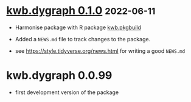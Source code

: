 # [kwb.dygraph 0.1.0](https://github.com/KWB-R/kwb.dygraph/releases/tag/v0.1.0) <small>2022-06-11</small>

* Harmonise package with R package [kwb.pkgbuild](https://github.com/kwb-r/kwb.pkgbuild)

* Added a `NEWS.md` file to track changes to the package.

* see https://style.tidyverse.org/news.html for writing a good `NEWS.md`


# kwb.dygraph 0.0.99

* first development version of the package
